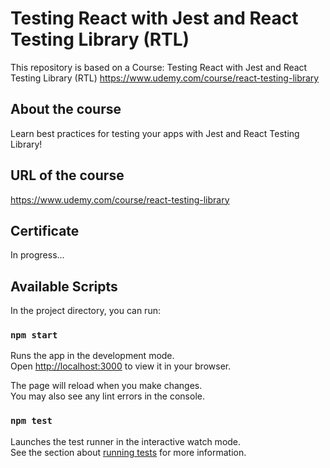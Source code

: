 # Testing React with Jest and React Testing Library (RTL)
This repository is based on a Course: Testing React with Jest and React Testing Library (RTL)
https://www.udemy.com/course/react-testing-library

## About the course
Learn best practices for testing your apps with Jest and React Testing Library!

## URL of the course
https://www.udemy.com/course/react-testing-library

## Certificate
In progress...

## Available Scripts

In the project directory, you can run:

### `npm start`

Runs the app in the development mode.\
Open [http://localhost:3000](http://localhost:3000) to view it in your browser.

The page will reload when you make changes.\
You may also see any lint errors in the console.

### `npm test`

Launches the test runner in the interactive watch mode.\
See the section about [running tests](https://facebook.github.io/create-react-app/docs/running-tests) for more information.



